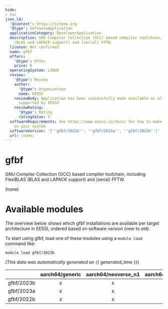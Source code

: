 ```yaml
---
hide:
- toc
json_ld:
  '@context': https://schema.org
  '@type': SoftwareApplication
  applicationCategory: DeveloperApplication
  description: GNU Compiler Collection (GCC) based compiler toolchain, including FlexiBLAS
    (BLAS and LAPACK support) and (serial) FFTW.
  license: Not confirmed
  name: gfbf
  offers:
    '@type': Offer
    price: 0
  operatingSystem: LINUX
  review:
    '@type': Review
    author:
      '@type': Organization
      name: EESSI
    reviewBody: Application has been successfully made available on all architectures
      supported by EESSI
    reviewRating:
      '@type': Rating
      ratingValue: 5
  softwareRequirements: See https://www.eessi.io/docs/ for how to make EESSI available
    on your system
  softwareVersion: '[''gfbf/2022b'', ''gfbf/2023a'', ''gfbf/2023b'']'
  url: (none)
---
```


gfbf
====


GNU Compiler Collection (GCC) based compiler toolchain, including FlexiBLAS (BLAS and LAPACK support) and (serial) FFTW.

(none)
# Available modules


The overview below shows which gfbf installations are available per target architecture in EESSI, ordered based on software version (new to old).

To start using gfbf, load one of these modules using a `module load` command like:

```shell
module load gfbf/2023b
```

*(This data was automatically generated on {{ generated_time }})*  

| |aarch64/generic|aarch64/neoverse_n1|aarch64/neoverse_v1|aarch64/nvidia/grace|x86_64/generic|x86_64/amd/zen2|x86_64/amd/zen3|x86_64/amd/zen4|x86_64/intel/haswell|x86_64/intel/sapphirerapids|x86_64/intel/skylake_avx512|
| :---: | :---: | :---: | :---: | :---: | :---: | :---: | :---: | :---: | :---: | :---: | :---: |
|gfbf/2023b|x|x|x|x|x|x|x|x|x|x|x|
|gfbf/2023a|x|x|x|x|x|x|x|x|x|x|x|
|gfbf/2022b|x|x|x|x|x|x|x|x|x|x|x|
